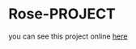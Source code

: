 # Rose-PROJECT

you can see this project online [here](https://nargesmanafi.github.io/Rose-PROJECT/)
